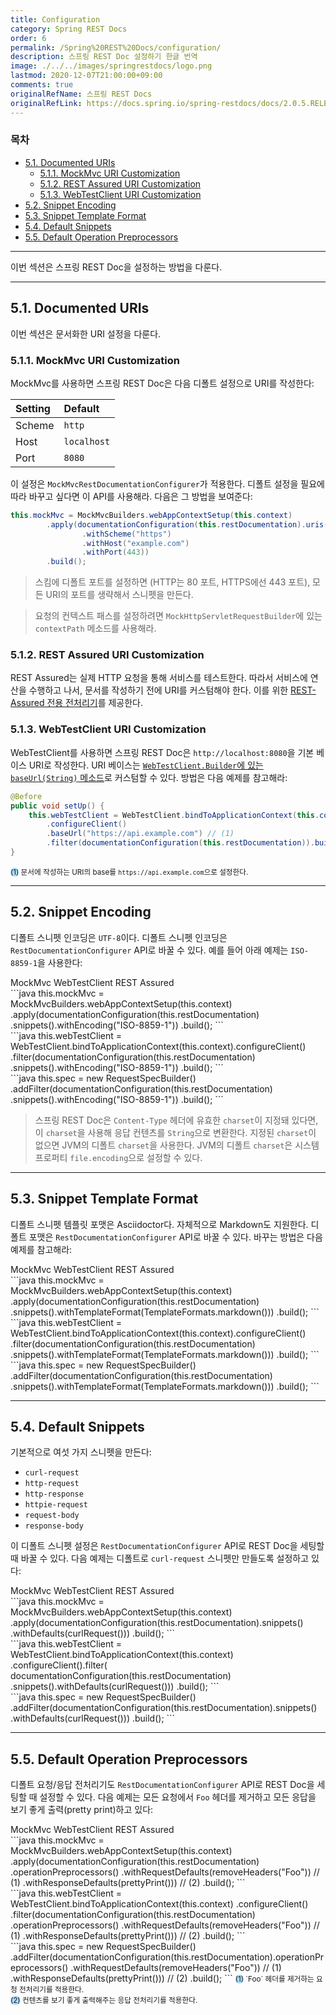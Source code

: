 ```yaml
---
title: Configuration
category: Spring REST Docs
order: 6
permalink: /Spring%20REST%20Docs/configuration/
description: 스프링 REST Doc 설정하기 한글 번역
image: ./../../images/springrestdocs/logo.png
lastmod: 2020-12-07T21:00:00+09:00
comments: true
originalRefName: 스프링 REST Docs
originalRefLink: https://docs.spring.io/spring-restdocs/docs/2.0.5.RELEASE/reference/html5/#configuration
---
```

<script>defaultLanguages = ['mockmvc']</script>

### 목차

- [5.1. Documented URIs](#51-documented-uris)
  + [5.1.1. MockMvc URI Customization](#511-mockmvc-uri-customization)
  + [5.1.2. REST Assured URI Customization](#512-rest-assured-uri-customization)
  + [5.1.3. WebTestClient URI Customization](#513-webtestclient-uri-customization)
- [5.2. Snippet Encoding](#52-snippet-encoding)
- [5.3. Snippet Template Format](#53-snippet-template-format)
- [5.4. Default Snippets](#54-default-snippets)
- [5.5. Default Operation Preprocessors](#55-default-operation-preprocessors)

---

이번 섹션은 스프링 REST Doc을 설정하는 방법을 다룬다.

---

## 5.1. Documented URIs

이번 섹션은 문서화한 URI 설정을 다룬다.

### 5.1.1. MockMvc URI Customization

MockMvc를 사용하면 스프링 REST Doc은 다음 디폴트 설정으로 URI를 작성한다:

| Setting | Default     |
| :------ | :---------- |
| Scheme  | `http`      |
| Host    | `localhost` |
| Port    | `8080`      |

이 설정은 `MockMvcRestDocumentationConfigurer`가 적용한다. 디폴트 설정을 필요에 따라 바꾸고 싶다면 이 API를 사용해라. 다음은 그 방법을 보여준다:

```java
this.mockMvc = MockMvcBuilders.webAppContextSetup(this.context)
		.apply(documentationConfiguration(this.restDocumentation).uris()
				.withScheme("https")
				.withHost("example.com")
				.withPort(443))
		.build();
```

> 스킴에 디폴트 포트를 설정하면 (HTTP는 80 포트, HTTPS에선 443 포트), 모든 URI의 포트를 생략해서 스니펫을 만든다.

> 요청의 컨텍스트 패스를 설정하려면 `MockHttpServletRequestBuilder`에 있는 `contextPath` 메소드를 사용해라.

### 5.1.2. REST Assured URI Customization

REST Assured는 실제 HTTP 요청을 통해 서비스를 테스트한다. 따라서 서비스에 연산을 수행하고 나서, 문서를 작성하기 전에 URI를 커스텀해야 한다. 이를 위한 [REST-Assured 전용 전처리기](../customizingrequestsandresponses#416-modifying-uris)를 제공한다.

### 5.1.3. WebTestClient URI Customization

WebTestClient를 사용하면 스프링 REST Doc은 `http://localhost:8080`을 기본 베이스 URI로 작성한다. URI 베이스는 [`WebTestClient.Builder`에 있는 `baseUrl(String)` 메소드](https://docs.spring.io/spring-framework/docs/5.0.x/javadoc-api/org/springframework/test/web/reactive/server/WebTestClient.Builder.html#baseUrl-java.lang.String-)로 커스텀할 수 있다. 방법은 다음 예제를 참고해라:

```java
@Before
public void setUp() {
	this.webTestClient = WebTestClient.bindToApplicationContext(this.context)
		.configureClient()
		.baseUrl("https://api.example.com") // (1)
		.filter(documentationConfiguration(this.restDocumentation)).build();
}
```
<small><span style="background-color: #a9dcfc; border-radius: 50px;">(1)</span> 문서에 작성하는 URI의 base를 `https://api.example.com`으로 설정한다.</small>

---

## 5.2. Snippet Encoding

디폴트 스니펫 인코딩은 `UTF-8`이다. 디폴트 스니펫 인코딩은 `RestDocumentationConfigurer` API로 바꿀 수 있다. 예를 들어 아래 예제는 `ISO-8859-1`을 사용한다:

<div class="switch-language-wrapper mockmvc webtestclient restassured">
<span class="switch-language mockmvc">MockMvc</span>
<span class="switch-language webtestclient">WebTestClient</span>
<span class="switch-language restassured">REST Assured</span>
</div>
<div class="language-only-for-mockmvc mockmvc webtestclient restassured"></div>
```java
this.mockMvc = MockMvcBuilders.webAppContextSetup(this.context)
		.apply(documentationConfiguration(this.restDocumentation)
				.snippets().withEncoding("ISO-8859-1"))
		.build();
```
<div class="language-only-for-webtestclient mockmvc webtestclient restassured"></div>
```java
this.webTestClient = WebTestClient.bindToApplicationContext(this.context).configureClient()
	.filter(documentationConfiguration(this.restDocumentation)
		.snippets().withEncoding("ISO-8859-1"))
	.build();
```
<div class="language-only-for-restassured mockmvc webtestclient restassured"></div>
```java
this.spec = new RequestSpecBuilder()
		.addFilter(documentationConfiguration(this.restDocumentation)
				.snippets().withEncoding("ISO-8859-1"))
		.build();
```

> 스프링 REST Doc은 `Content-Type` 헤더에 유효한 `charset`이 지정돼 있다면, 이 `charset`을 사용해 응답 컨텐츠를 `String`으로 변환한다. 지정된 `charset`이 없으면 JVM의 디폴트 `charset`을 사용한다. JVM의 디폴트 `charset`은 시스템 프로퍼티 `file.encoding`으로 설정할 수 있다.

---

## 5.3. Snippet Template Format

디폴트 스니펫 템플릿 포맷은 Asciidoctor다. 자체적으로 Markdown도 지원한다. 디폴트 포맷은 `RestDocumentationConfigurer` API로 바꿀 수 있다. 바꾸는 방법은 다음 예제를 참고해라:

<div class="switch-language-wrapper mockmvc webtestclient restassured">
<span class="switch-language mockmvc">MockMvc</span>
<span class="switch-language webtestclient">WebTestClient</span>
<span class="switch-language restassured">REST Assured</span>
</div>
<div class="language-only-for-mockmvc mockmvc webtestclient restassured"></div>
```java
this.mockMvc = MockMvcBuilders.webAppContextSetup(this.context)
		.apply(documentationConfiguration(this.restDocumentation)
				.snippets().withTemplateFormat(TemplateFormats.markdown()))
		.build();
```
<div class="language-only-for-webtestclient mockmvc webtestclient restassured"></div>
```java
this.webTestClient = WebTestClient.bindToApplicationContext(this.context).configureClient()
	.filter(documentationConfiguration(this.restDocumentation)
		.snippets().withTemplateFormat(TemplateFormats.markdown()))
	.build();
```
<div class="language-only-for-restassured mockmvc webtestclient restassured"></div>
```java
this.spec = new RequestSpecBuilder()
		.addFilter(documentationConfiguration(this.restDocumentation)
				.snippets().withTemplateFormat(TemplateFormats.markdown()))
		.build();
```

---

## 5.4. Default Snippets

기본적으로 여섯 가지 스니펫을 만든다:

- `curl-request`
- `http-request`
- `http-response`
- `httpie-request`
- `request-body`
- `response-body`

이 디폴트 스니펫 설정은 `RestDocumentationConfigurer` API로 REST Doc을 세팅할 때 바꿀 수 있다. 다음 예제는 디폴트로 `curl-request` 스니펫만 만들도록 설정하고 있다:

<div class="switch-language-wrapper mockmvc webtestclient restassured">
<span class="switch-language mockmvc">MockMvc</span>
<span class="switch-language webtestclient">WebTestClient</span>
<span class="switch-language restassured">REST Assured</span>
</div>
<div class="language-only-for-mockmvc mockmvc webtestclient restassured"></div>
```java
this.mockMvc = MockMvcBuilders.webAppContextSetup(this.context)
		.apply(documentationConfiguration(this.restDocumentation).snippets()
				.withDefaults(curlRequest()))
		.build();
```
<div class="language-only-for-webtestclient mockmvc webtestclient restassured"></div>
```java
this.webTestClient = WebTestClient.bindToApplicationContext(this.context)
	.configureClient().filter(
		documentationConfiguration(this.restDocumentation)
			.snippets().withDefaults(curlRequest()))
	.build();
```
<div class="language-only-for-restassured mockmvc webtestclient restassured"></div>
```java
this.spec = new RequestSpecBuilder()
		.addFilter(documentationConfiguration(this.restDocumentation).snippets()
				.withDefaults(curlRequest()))
		.build();
```

---

## 5.5. Default Operation Preprocessors

디폴트 요청/응답 전처리기도 `RestDocumentationConfigurer` API로 REST Doc을 세팅할 때 설정할 수 있다. 다음 예제는 모든 요청에서 `Foo` 헤더를 제거하고 모든 응답을 보기 좋게 출력(pretty print)하고 있다:

<div class="switch-language-wrapper mockmvc webtestclient restassured">
<span class="switch-language mockmvc">MockMvc</span>
<span class="switch-language webtestclient">WebTestClient</span>
<span class="switch-language restassured">REST Assured</span>
</div>
<div class="language-only-for-mockmvc mockmvc webtestclient restassured"></div>
```java
this.mockMvc = MockMvcBuilders.webAppContextSetup(this.context)
		.apply(documentationConfiguration(this.restDocumentation)
				.operationPreprocessors()
				.withRequestDefaults(removeHeaders("Foo")) // (1)
				.withResponseDefaults(prettyPrint())) // (2)
		.build();
```
<div class="language-only-for-webtestclient mockmvc webtestclient restassured"></div>
```java
this.webTestClient = WebTestClient.bindToApplicationContext(this.context)
	.configureClient()
	.filter(documentationConfiguration(this.restDocumentation)
		.operationPreprocessors()
			.withRequestDefaults(removeHeaders("Foo")) // (1)
			.withResponseDefaults(prettyPrint())) // (2)
	.build();
```
<div class="language-only-for-restassured mockmvc webtestclient restassured"></div>
```java
this.spec = new RequestSpecBuilder()
	.addFilter(documentationConfiguration(this.restDocumentation).operationPreprocessors()
		.withRequestDefaults(removeHeaders("Foo")) // (1)
		.withResponseDefaults(prettyPrint())) // (2)
	.build();
```
<small><span style="background-color: #a9dcfc; border-radius: 50px;">(1)</span> `Foo` 헤더를 제거하는 요청 전처리기를 적용한다.</small><br>
<small><span style="background-color: #a9dcfc; border-radius: 50px;">(2)</span> 컨텐츠를 보기 좋게 출력해주는 응답 전처리기를 적용한다.</small>